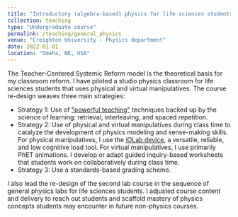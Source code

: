 ```yaml
---
title: "Introductory (algebra-based) physics for life sciences students"
collection: teaching
type: "Undergraduate course"
permalink: /teaching/general_physics
venue: "Creighton University - Physics department"
date: 2022-01-01
location: "Omaha, NE, USA"
---
```


The Teacher-Centered Systemic Reform model is the theoretical basis for my classroom reform. I have piloted a studio physics classroom for life sciences students that uses physical and virtual manipulatives. The course re-design weaves three main strategies:

* Strategy 1: Use of ["powerful teaching"](https://www.powerfulteaching.org/) techniques backed up by the science of learning: retrieval, interleaving, and spaced repetition.
* Strategy 2: Use of physical and virtual manipulatives during class time to catalyze the development of physics modeling and sense-making skills. For physical manipulatives, I use the [iOLab device](http://www.iolab.science/), a versatile, reliable, and low cognitive load tool. For virtual manipulatives, I use primarily PhET animations. I develop or adapt guided inquiry-based worksheets that students work on collaboratively during class time. 
* Strategy 3: Use a standards-based grading scheme.

I also lead the re-design of the second lab course in the sequence of general physics labs for life sciences students. I adjusted course content and delivery to reach out students and scaffold mastery of physics concepts students may encounter in future non-physics courses.
